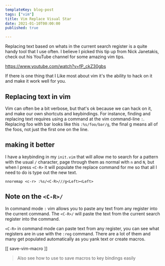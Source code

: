 ```yaml
---
templateKey: blog-post
tags: ["vim"]
title: Vim Replace Visual Star
date: 2021-01-10T00:00:00
published: true

---
```


Replacing text based on whats in the current search register is a quite handy
tool that I use often.  I believe I picked this tip up from Nick Janetakis,
check out his YouTube channel for some amazing vim tips.

<https://www.youtube.com/watch?v=fP_ckZ30gbs>

If there is one thing that I Like most about vim it's the ability to hack on it
and make it work well for you.

## Replacing text in vim

Vim can often be a bit verbose, but that's ok because we can hack on it, and
make our own shortcuts and keybindings.  For instance, finding and replacing
text requires using a command at the vim command-line `:`.  Replacing foo with
bar looks like this `:%s/foo/bar/g`, the final g means all of the foos, not just
the first one on the line.

## making it better

I have a keybinding in my `init.vim` that will allow me to search for a pattern
with the usual `/` character, page through them as normal with `n` and `N`, but
when I press `<C-R>` it will populate the replace command for me so that all I
need to do is type out the new text.

``` vim
nnoremap <c-r> :%s/<C-R>///g<Left><Left>
```

## Note on the `<C-R>/`

In command mode `:` vim allows you to paste any text from any register into the
current command.  The `<C-R>/` will paste the text from the current search
register into the command.

`<C-R>` in command mode can paste text from any register, you can see what
registers are in use with the `:reg` command.  There are a lot of them and many
get populated automatically as you yank text or create macros.

[[ save-vim-macro ]]

> Also see how to use <C-R> to save macros to key bindings easily
